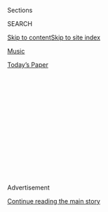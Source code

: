 <div id="app">

<div>

<div>

<div>

<div class="NYTAppHideMasthead css-1q2w90k e1suatyy0">

<div class="section css-ui9rw0 e1suatyy2">

<div class="css-eph4ug er09x8g0">

<div class="css-6n7j50">

</div>

<span class="css-1dv1kvn">Sections</span>

<div class="css-10488qs">

<span class="css-1dv1kvn">SEARCH</span>

</div>

[Skip to content](#site-content)[Skip to site
index](#site-index)

</div>

<div id="masthead-section-label" class="css-1wr3we4 eaxe0e00">

[Music](https://www.nytimes.com/section/arts/music)

</div>

<div class="css-10698na e1huz5gh0">

</div>

</div>

<div id="masthead-bar-one" class="section hasLinks css-15hmgas e1csuq9d3">

<div class="css-uqyvli e1csuq9d0">

</div>

<div class="css-1uqjmks e1csuq9d1">

</div>

<div class="css-9e9ivx">

[](https://myaccount.nytimes.com/auth/login?response_type=cookie&client_id=vi)

</div>

<div class="css-1bvtpon e1csuq9d2">

[Today’s
Paper](https://www.nytimes.com/section/todayspaper)

</div>

</div>

</div>

</div>

<div data-aria-hidden="false">

<div id="site-content" data-role="main">

<div>

<div class="css-1aor85t" style="opacity:0.000000001;z-index:-1;visibility:hidden">

<div class="css-1hqnpie">

<div class="css-epjblv">

<span class="css-17xtcya">[Music](/section/arts/music)</span><span class="css-x15j1o">|</span><span class="css-fwqvlz">Beyoncé’s
‘Black Is King’: Let’s
Discuss</span>

</div>

<div class="css-k008qs">

<div class="css-1iwv8en">

<span class="css-18z7m18"></span>

<div>

</div>

</div>

<span class="css-1n6z4y">https://nyti.ms/30gppf3</span>

<div class="css-1705lsu">

<div class="css-4xjgmj">

<div class="css-4skfbu" data-role="toolbar" data-aria-label="Social Media Share buttons, Save button, and Comments Panel with current comment count" data-testid="share-tools">

  - 
  - 
  - 
  - 
    
    <div class="css-6n7j50">
    
    </div>

  - 
  - 

</div>

</div>

</div>

</div>

</div>

</div>

<div id="NYT_TOP_BANNER_REGION" class="css-13pd83m">

</div>

<div id="top-wrapper" class="css-1sy8kpn">

<div id="top-slug" class="css-l9onyx">

Advertisement

</div>

[Continue reading the main
story](#after-top)

<div class="ad top-wrapper" style="text-align:center;height:100%;display:block;min-height:250px">

<div id="top" class="place-ad" data-position="top" data-size-key="top">

</div>

</div>

<div id="after-top">

</div>

</div>

<div>

<div id="sponsor-wrapper" class="css-1hyfx7x">

<div id="sponsor-slug" class="css-19vbshk">

Supported by

</div>

[Continue reading the main
story](#after-sponsor)

<div id="sponsor" class="ad sponsor-wrapper" style="text-align:center;height:100%;display:block">

</div>

<div id="after-sponsor">

</div>

</div>

<div class="css-186x18t">

</div>

<div class="css-1vkm6nb ehdk2mb0">

# Beyoncé’s ‘Black Is King’: Let’s Discuss

</div>

Six critics on the visual album rooted in her “Lion King”-inspired
record “The Gift,” a grand statement of African-diaspora pride and
creative power.

<div class="css-79elbk" data-testid="photoviewer-wrapper">

<div class="css-z3e15g" data-testid="photoviewer-wrapper-hidden">

</div>

<div class="css-1a48zt4 ehw59r15" data-testid="photoviewer-children">

![<span class="css-16f3y1r e13ogyst0" data-aria-hidden="true">Beyoncé’s
“Black Is King,” a visual album consisting of songs from “The Lion
King: The Gift,” teamed the pop superstar with directors, choreographers
and fashion
designers.</span><span class="css-cnj6d5 e1z0qqy90" itemprop="copyrightHolder"><span class="css-1ly73wi e1tej78p0">Credit...</span><span><span>Null/Parkwood
Entertainment and Disney+, via Associated
Press</span></span></span>](https://static01.nyt.com/images/2020/08/03/arts/31beyonce3/merlin_175164408_4f5428a4-812f-4564-9e16-e2662dbd625c-articleLarge.jpg?quality=75&auto=webp&disable=upscale)

</div>

</div>

<div class="css-18e8msd">

<div class="css-vp77d3 epjyd6m0">

<div class="css-1baulvz">

By [<span class="css-1baulvz" itemprop="name">Jason
Farago</span>](https://www.nytimes.com/by/jason-farago),
[<span class="css-1baulvz" itemprop="name">Vanessa
Friedman</span>](https://www.nytimes.com/by/vanessa-friedman),
[<span class="css-1baulvz" itemprop="name">Gia
Kourlas</span>](https://www.nytimes.com/by/gia-kourlas),
[<span class="css-1baulvz" itemprop="name">Wesley
Morris</span>](https://www.nytimes.com/by/wesley-morris),
[<span class="css-1baulvz" itemprop="name">Jon
Pareles</span>](https://www.nytimes.com/by/jon-pareles) and
[<span class="css-1baulvz last-byline" itemprop="name">Salamishah
Tillet</span>](https://www.nytimes.com/by/salamishah-tillet)

</div>

</div>

  - 
    
    <div class="css-ld3wwf e16638kd2">
    
    Published July 31, 2020Updated Aug. 3,
    2020
    
    </div>

  - 
    
    <div class="css-4xjgmj">
    
    <div class="css-pvvomx" data-role="toolbar" data-aria-label="Social Media Share buttons, Save button, and Comments Panel with current comment count" data-testid="share-tools">
    
      - 
      - 
      - 
      - 
        
        <div class="css-6n7j50">
        
        </div>
    
      - 
      - 
    
    </div>
    
    </div>

</div>

</div>

<div class="section meteredContent css-1r7ky0e" name="articleBody" itemprop="articleBody">

<div class="css-1fanzo5 StoryBodyCompanionColumn">

<div class="css-53u6y8">

When Beyoncé took a speaking role as Nala — the eventual queen — in the
2019 remake of [“The Lion
King,”](https://www.nytimes.com/2019/07/11/movies/the-lion-king-review.html)
she decided to delve beyond Disney’s Hollywood version of Africa. She
added a new, gospel-charged song,
[“Spirit,”](https://www.nytimes.com/2019/07/12/arts/music/playlist-beyonce-billie-eilish-justin-bieber-ed-sheeran.html)
to the film’s soundtrack, and gathered an international coalition,
featuring up-and-coming African songwriters and producers, to join her
on a full-length album, [“The Lion King: The
Gift.”](https://www.nytimes.com/2019/07/24/arts/music/beyonce-the-lion-king-the-gift-review.html)
Now she has turned songs from the album into a film of her own, working
with various directors as she did on her visual albums
[“Beyoncé”](https://www.nytimes.com/2013/12/14/arts/music/beyonces-new-album-is-steamy-and-sleek.html)
and
[“Lemonade.”](https://www.nytimes.com/2016/04/25/arts/music/beyonce-lemonade.html)
Here, critics for The New York Times discuss the imagery and
implications of “Black Is King.”

</div>

</div>

<div>

</div>

<div class="css-1fanzo5 StoryBodyCompanionColumn">

<div class="css-53u6y8">

## Wesley Morris, critic at large

Let’s take a moment, shall we, to appreciate that beauty will make you
tolerate anything, including waking up at the crack of dawn to behold
it. Very little compares to the rising sun. Often not much tops Beyoncé
and the extremes sometimes required to experience her (canceling an
evening, dropping everything, getting filthy at Coachella). “Black Is
King” is rather humane. You simply drag yourself from bed, head to
Disney+, and the beauty begins.

Well past the halfway point, Beyoncé is just facing Kelly Rowland,
serenading her, *beaming* at her. The sincerity is so intense, Rowland
has to avert her eyes. She’s girlishly overcome. The sunrise is too
much. Not for me. Most of this film ripples with that kind of love — of
people, of bodies, of the elements, of self, of stuff. (Someone involved
really loved the death car from the great “[Holy
Motors](https://sgtr.files.wordpress.com/2013/01/holy-motors2.png)”; a
tricked-out homage rides here, too.)

</div>

</div>

<div class="css-1fanzo5 StoryBodyCompanionColumn">

<div class="css-53u6y8">

My usual qualm with the Beyoncé visual experience applies to this one:
The people who’ve edited it don’t allow us to savor a single shot for
longer than a few seconds. It adheres to ancient music-video ideas of
chaos, incoherence and looks. Steadiness was part of the thrill of her
[at
Coachella](https://www.nytimes.com/2018/04/15/arts/music/beyonce-coachella-review.html).
The stagecraft transfixed the cameras; the editing deferred to motion.
What if the songs here were wedded to full-blown set pieces, in addition
to kaleidoscopic exuberance? That, I suppose, would make the project a
musical. And that’s not what this wants to be. But I’m greedy. When I
see a handful of dancers and Beyoncé awash in so much whiteness that all
the other color comes from skin and flowers, I just want five minutes of
that.

</div>

</div>

<div class="css-79elbk" data-testid="photoviewer-wrapper">

<div class="css-z3e15g" data-testid="photoviewer-wrapper-hidden">

</div>

<div class="css-1a48zt4 ehw59r15" data-testid="photoviewer-children">

![<span class="css-16f3y1r e13ogyst0" data-aria-hidden="true">Beyoncé is
presented as a panoply of archetypes — mother, boss, clubgoer, biker,
queen — with an apparently infinite
wardrobe.</span><span class="css-cnj6d5 e1z0qqy90" itemprop="copyrightHolder"><span class="css-1ly73wi e1tej78p0">Credit...</span><span>Null/Parkwood
Entertainment and Disney +, via Associated
Press</span></span>](https://static01.nyt.com/images/2020/07/31/arts/31beyonce5/merlin_175156821_2195e97c-2e77-4f45-8b1f-772502b5b4dc-articleLarge.jpg?quality=75&auto=webp&disable=upscale)

</div>

</div>

<div class="css-1fanzo5 StoryBodyCompanionColumn">

<div class="css-53u6y8">

Tableaux do exist here, minced as they are. (That brown-on-white passage
is from “Nile.”) The strongest come during “My Power,” and “Mood 4 Eva.”
The latter finds itself on somebody’s estate and features the
Knowles-Carters a-floss and a-flex. There’s a real Baz Luhrmann zaniness
working here, from the synchronized, [Esther Williams pool
party](https://www.youtube.com/watch?v=gsp-LE_agns) (everybody
side-dives in except our star) to the manic instant grins that Beyoncé,
the movie’s wee boy-prince and her mother, Tina Knowles-Lawson, flash.
You could sense that those were good afternoons for everybody. It hits
the spot.

“Beyoncé” and “Lemonade” were triple-impact shocks (new music, new
images, new ideas). “Black Is King” extends more than innovates. It’s
playing. Beauty is a reason this film exists. The interstitial language
that Beyoncé recites hails, just as it did in “Lemonade,” in part, from
the earthen [poetry of Warsan
Shire](https://www.poetryfoundation.org/poets/warsan-shire). “We were
beauty before they knew what beauty was” and “your skin is not only
dark” are two of the recital’s most exhilarating lines. They offer the
beauty of correction. They approach another of the film’s strengths:
rebuke — of, in its title and closing sequence, the gospel opportunism
in Kanye West’s film [“Jesus Is
King.”](https://www.nytimes.com/2019/10/27/arts/music/kanye-west-jesus-is-king-review.html)

</div>

</div>

<div class="css-1fanzo5 StoryBodyCompanionColumn">

<div class="css-53u6y8">

And, perhaps, of “The Lion King.” What else is this but a restoration of
flesh and blood to cartoon landscapes? There are references to [Julie
Dash](https://www.criterionchannel.com/daughters-of-the-dust) and [David
Hammons](https://www.google.com/search?q=African+American+Flag+david+hammons&client=safari&rls=en&sxsrf=ALeKk03IfUCPOgFtGYIYz_4RbNgFsPggpw:1596203835640&source=lnms&tbm=isch&sa=X&ved=2ahUKEwiX2PLU0vfqAhVsRN8KHVcvAb4Q_AUoAnoECBgQBA&biw=1694&bih=957#imgrc=xTZg8oh2K3EHwM)
and appearances by the musician [Moonchild
Sanelly](https://www.youtube.com/watch?v=9RBsGd3eXBw), the model [Adut
Akech](https://www.instagram.com/adutakech/?hl=en) and the dancehall
star [Shatta Wale](https://en.wikipedia.org/wiki/Shatta_Wale): a
motherland connection. Many a notable Black American has managed
amazement in Africa: Malcolm X, James Brown and Muhammad Ali, Nina
Simone, her ashes. Beyoncé’s trip feels like a search for confirmation:
a living myth roving terrain where myths were made.

</div>

</div>

<div>

</div>

<div class="css-1fanzo5 StoryBodyCompanionColumn">

<div class="css-53u6y8">

## Jon Pareles, chief pop critic

“The Lion King: The Gift,” Beyoncé’s companion album to the “Lion King”
soundtrack, was a [grand statement of African-diaspora
unity](https://www.nytimes.com/2019/07/24/arts/music/beyonce-the-lion-king-the-gift-review.html),
pride and creative power. It presented modern African voices and
contemporary African sounds — among the most kinetic productions in pop
— not as exotic guests of their American collaborators, but as equals
reinforcing each other, an international brotherhood and sisterhood.

“Black Is King,” Beyoncé’s visual album built on that album’s songs,
goes even further. The deluxe version of “The Lion King: The Gift” only
slightly extends the original album; its major addition is two versions
(one with marching band-style horns) of [“Black
Parade,”](https://www.nytimes.com/2020/06/26/arts/music/playlist-beyonce-prince.html)
a song that addresses current Black Lives Matter protests and much more.
The deluxe version also, mercifully, eliminates the original album’s
snippets of “Lion King” dialogue.

There’s still some “Lion King” material in the “Black Is King” visual
album to detail some of its messages, along with bits of lectures that
equate kingship with responsible manhood. Beyoncé also recites Warsan
Shire’s poetry to insist on Africa’s ancestral legacies and the glories
of Black beauty. Other transitions use African traditional music from
Smithsonian Folkways recordings, tacitly suggesting the continuity of
old and new. And now and then, there are glimpses within the music, like
a magnificent, purple-suited choir joining Beyoncé to sing “Spirit” a
cappella.

</div>

</div>

<div class="css-79elbk" data-testid="photoviewer-wrapper">

<div class="css-z3e15g" data-testid="photoviewer-wrapper-hidden">

</div>

<div class="css-1a48zt4 ehw59r15" data-testid="photoviewer-children">

<div class="css-1xdhyk6 erfvjey0">

<span class="css-1ly73wi e1tej78p0">Image</span>

<div class="css-zjzyr8">

<div data-testid="lazyimage-container" style="height:257.77777777777777px">

</div>

</div>

</div>

<span class="css-16f3y1r e13ogyst0" data-aria-hidden="true">The fashion
in “Black Is King” spans the famous and the little-known, as well as the
globe.</span><span class="css-cnj6d5 e1z0qqy90" itemprop="copyrightHolder"><span class="css-1ly73wi e1tej78p0">Credit...</span><span>Andrew
White/Parkwood Entertainment via Disney+, via Associated
Press</span></span>

</div>

</div>

<div class="css-1fanzo5 StoryBodyCompanionColumn">

<div class="css-53u6y8">

Beyoncé is unquestionably the star of “Black Is King.” She’s presented
as a panoply of archetypes — mother, boss, clubgoer, biker, queen — with
an apparently infinite wardrobe that draws on ancient African
iconography alongside extravagant haute couture. She places herself in
glorious open landscapes, a mansion, a gritty warehouse and a
leopard-patterned Rolls-Royce.

</div>

</div>

<div class="css-1fanzo5 StoryBodyCompanionColumn">

<div class="css-53u6y8">

But she shares the screen with African and Black American faces:
dancers, tribal elders, city hustlers, judges in wigs and robes,
hoop-skirted debutantes and their beaus. And she willingly lets herself
be upstaged by African collaborators whose faces her American fans may
not yet have seen, like Busiswa from South Africa, Salatiel from
Cameroon and Yemi Alade and<span class="css-8l6xbc evw5hdy0"> </span>Mr
Eazi from Nigeria. It puts her pan-African solidarity incontrovertibly
onscreen.

## Vanessa Friedman, fashion director and chief fashion critic

To describe the amount of fashion on display in “Black Is King” as an
“extravaganza” or a “feast” or any of the other words used generally
to convey exciting haute-runway content doesn’t even begin to come close
to the reality of the production. “Overwhelming” might be more like it.
Beyoncé contains multitudes when it comes to artistic collaboration, and
when it comes to designers, too. They span the famous and the
little-known, as well as the globe.

An incomplete list of brands represented, for example, would include
Valentino couture (cheetah-print bodysuit); Erdem (rose-festooned giant
flounce tea dress); Burberry (cowhide cow print); Thierry Mugler
(rainbow printed jersey draped minidress); Molly Goddard (explosive
fuchsia tulle confection); and Marine Serre (moon-print bodysuit). Also
newish names such as the London-based [Michaela
Stark](https://www.instagram.com/p/CDTR8fsA1Y_/) (denim corset and
puddling jeans), the Ivory Coast-based Loza Maléombho (graphic print
gold-buttoned jacket) and the Tel Aviv-based Alon Livné (white crocheted
gown). Also — well. You get the idea.

There’s not even one look per song; more like dozens. Especially when
you include the dancers and special guests like Naomi Campbell and Adut
Akech. I started taking notes and then gave up and just abandoned myself
to the visual excess.

</div>

</div>

<div class="css-cfo9c3">

</div>

<div class="css-1fanzo5 StoryBodyCompanionColumn">

<div class="css-53u6y8">

It’s dazzling, but also carefully calculated. Because what so much
muchness means is that no single designer ever reaches critical mass;
blink and you miss them as one more lavish creation strobes into the
next. All of them exist to serve the vision of one woman; to elevate the
imagery of Beyoncé, rather than their own.

</div>

</div>

<div class="css-1fanzo5 StoryBodyCompanionColumn">

<div class="css-53u6y8">

As a result you are left with fleeting impressions rather than the
remembrance of any specific garment past: the tropes of majesty, Africa,
the natural world, the power shoulder, and the goddess, stretching from
the Nile to Versailles to Vegas.

They tap into our aesthetic memory archive via jewel tones, billowing
robes, drapes of diamanté and pearls. Via taffeta, silk and tulle;
fringe and cleavage and animal print. Via piles of accessories:
rhinestone sunglasses and gleaming, wearable circles of life.

Sorry, bangles and hoop
earrings.

</div>

</div>

<div class="css-79elbk" data-testid="photoviewer-wrapper">

<div class="css-z3e15g" data-testid="photoviewer-wrapper-hidden">

</div>

<div class="css-1a48zt4 ehw59r15" data-testid="photoviewer-children">

<div class="css-1xdhyk6 erfvjey0">

<span class="css-1ly73wi e1tej78p0">Image</span>

<div class="css-zjzyr8">

<div data-testid="lazyimage-container" style="height:580px">

</div>

</div>

</div>

<span class="css-cnj6d5 e1z0qqy90" itemprop="copyrightHolder"><span class="css-1ly73wi e1tej78p0">Credit...</span><span>Andrew
White/Parkwood Entertainment and Disney+, via Associated
Press</span></span>

</div>

</div>

<div class="css-1fanzo5 StoryBodyCompanionColumn">

<div class="css-53u6y8">

It’s a highly effective strategy in a world where artists tend to link
up with a single brand to define and redefine their public styles
(Ariana Grande and Versace; [Elton John and
Gucci)](https://www.nytimes.com/2018/09/07/style/elton-john-farewell-tour-wardrobe-gucci.html),
and one Beyoncé has been [honing over the last
decade](https://www.nytimes.com/2016/04/26/fashion/fashion-beyonce-lemonade.html).
She spreads her beneficence and beauty around, which has the effect of
both reinforcing her position as the ultimate cultural tastemaker and
rendering her subjects abjectly grateful for her patronage.

It also serves to concentrate all the power in her own hands, making the
garments into tools to reinforce her message. Or part of it, anyway.

What the clothes in “Black Is King” do not do, though, unlike the rest
of the film, is reimagine or reclaim the narrative of fashion as written
by Black designers; many of the brands involved are run by white
creatives. Perhaps it’s because the movie was made before George Floyd’s
death transformed the summer, but in her [Instagram
statement](https://www.instagram.com/p/CCAMxfrHjAL/) on the work,
Beyoncé has directly connected the film to the moment. Which makes the
fashion credits, fabulous as they are, seem like the rare oversight on
her part and that of her stylist and costume designer, Zerina Akers.

</div>

</div>

<div class="css-1fanzo5 StoryBodyCompanionColumn">

<div class="css-53u6y8">

Perhaps that’s unfair; she does, after all, amalgamate them into a world
of her own making. But while Black may be king, this project and all its
trappings position its auteur, as the voice-over says in the film, as
the “divine archetype.” In that context, she raised the stakes herself.

## Salamishah Tillet, contributing critic

A little over an hour into “Black Is King,” Beyoncé, with tears in her
eyes, places a baby boy, wrapped in a blanket, up a river inside a reed
basket. Unlike the mélange of sounds — Afropop, dancehall, hip-hop, and
soul — that I’d heard up to this point, the accompanying ballad,
“Otherside” was such a sonic break from the high-tempo energy that I
paused the stream several times. I was moved by this scene of maternal
sacrifice, for even though I knew the plot of “The Lion King,” I found
myself hoping that this baby would survive the currents of the rushing
river.

This is because that baby was never just a baby, and this story was
never really simply the human version of Simba’s journey into manhood,
much less kingship. On the surface, this river bed scene is an update of
that Old Testament story in which Jochebed, the mother of Moses, placed
him in the Nile River to protect him from being killed. But, the waters
here also invoke the Middle Passage, with each ripple break recalling
the fateful journey in which New World slavery, and America itself, was
born.

Moses has always loomed large among African-Americans seeking freedom.
It is why Harriet Tubman sang the spiritual “Go Down, Moses” as a code
to identify herself to those enslaved people who wanted to go with her
to the Promised Land. And while “Black Is King” shares those
19th-century aspirations of equality and Black dignity, it, in our age
of Black Lives Matter, knows it has to resort to mythmaking since racial
justice remains as firm as the shifting sands that backdrop so much of
this visual
album.

</div>

</div>

<div class="css-79elbk" data-testid="photoviewer-wrapper">

<div class="css-z3e15g" data-testid="photoviewer-wrapper-hidden">

</div>

<div class="css-1a48zt4 ehw59r15" data-testid="photoviewer-children">

<div class="css-1xdhyk6 erfvjey0">

<span class="css-1ly73wi e1tej78p0">Image</span>

<div class="css-zjzyr8">

<div data-testid="lazyimage-container" style="height:257.77777777777777px">

</div>

</div>

</div>

<span class="css-16f3y1r e13ogyst0" data-aria-hidden="true">Moses has
always loomed large among African-Americans seeking freedom.
</span><span class="css-cnj6d5 e1z0qqy90" itemprop="copyrightHolder"><span class="css-1ly73wi e1tej78p0">Credit...</span><span>Robin
Harper/Parkwood Entertainment and Disney +, via Associated
Press</span></span>

</div>

</div>

<div class="css-1fanzo5 StoryBodyCompanionColumn">

<div class="css-53u6y8">

A few years before he sailed from Brooklyn for West Africa in 1923, the
young African-American writer Langston Hughes penned “The Negro Speaks
of Rivers,” an 11-line poem that traverses the Euphrates, the Nile and
the Mississippi River, and ends up in New Orleans. And Beyoncé would one
day feature that city in “Lemonade,” her film from 2016.

</div>

</div>

<div class="css-1fanzo5 StoryBodyCompanionColumn">

<div class="css-53u6y8">

Much will be debated about whether “Black Is King” is an
African-American fantasy of Africa, or a homage to those contemporary
artists from Nigeria, Ghana, South Africa, Cameroon and Mali with whom
she collaborated, or whether the “other side” is the New World or a
prodigal return of the descendants of the enslaved to the Old World. I
saw her rivers, like Hughes’s, as somewhere in between. Ancient. Dusky.
But also decidedly modern, and fuchsia, teal and gold. An in-between
space that is the hyphen, and the Diaspora, one that Black people have
had to continually create as resistance, and community. As Beyoncé says
in one scene, “This is how we journey — far — and can still find
something like home.”

## Jason Farago, art critic

It’s been a long road for me and Beyoncé: We’re now 20 years from the
day I leeched “Bills, Bills, Bills” from Napster. But this new film is
the kitschiest thing she’s done in a while, and in “Black Is King” her
evident passion for African art keeps getting drowned in an ocean of
melodrama.

Ms. Knowles-Carter, and even more her husband, often showcase
contemporary art in their videos as markers of their cultural and
economic clout, and in the sequence devoted to “Mood 4 Eva,” a
Jay-and-Bey duet with samples from the great Malian diva Oumou Sangaré,
the walls of a hacienda are hung with a large portrait of Black models
by the American artist Derrick Adams, and another in the manner of the
British painter Lynette Yiadom-Boakye. I caught multiple direct
quotations of the French fashion photographer Jean-Paul Goude — most
overtly his cover art for [Grace Jones’s “Island
Life,”](https://www.discogs.com/Grace-Jones-Island-Life/master/45107)
remade by multiple dancers here in the film’s best sequence, for the
gqom banger “My Power.”

</div>

</div>

<div>

</div>

<div class="css-1fanzo5 StoryBodyCompanionColumn">

<div class="css-53u6y8">

Other sequences seem to channel (to be generous) or crib (to be less so)
the work of contemporary African artists. The Ethiopian photographer
[Aïda
Muluneh](https://www.theatlantic.com/magazine/archive/2019/06/aida-muluneh-the-world-is-9/588061/)
is a clear influence on several tableaux of African models posing in
bright colors with painted faces. The film’s recurrent character of a
topless, green-painted dancer seems to be borrowed from the Nigerian
artist Jelili Atiku, whose 2018 procession “[Festival of the
Earth](http://m12.manifesta.org/festino-della-terra-alaraagbo-xiii-2018/)”
brought performers slicked with green to the streets of Sicily. The
cinematography, throughout, is of a notably lower standard than the
careful lensing of her self-titled visual album and, especially,
“Lemonade.” The beachfront posing in “Bigger,” the opening number,
feels uncannily like a perfume ad.

Traditional African art, or imitations of it, gets screen time too.
Backup dancers in “Find Your Way Back” sport [kanaga masks topped with
crossbars](https://www.metmuseum.org/art/collection/search/315061), worn
by the Dogon people of Mali; “Ja Ara E” features a spirit in a full-body
raffia costume, familiar from Mende masquerades. And there’s a knowing
flash of a catalog of Yoruba masks and sculpture by Robert Farris
Thompson, the influential historian of West African art.

</div>

</div>

<div class="css-1fanzo5 StoryBodyCompanionColumn">

<div class="css-53u6y8">

Late in “Black Is King” comes a maudlin apotheosis: The Simba stand-in,
sporting a leopard-print dinner jacket, arises to heaven inside
Johannesburg’s apartheid-era Ponte Tower. It’s a sequence stripped of
history, and confirms that we are nowhere near any contemporary African
city; we are in a cartoon fairyland, still rooted in source material
appropriate, per Disney, for children 6 years and older. At least, then,
there is Beyoncé’s endless string of citations, a rope ladder for those
fans of hers ready to graduate into artistic adulthood.

## Gia Kourlas, dance critic

The choreographic feat of “Black Is King” isn’t in its flashes of
dancing, exuberant as they are. Those fleeting infusions of footwork and
swirling arms leave behind rich afterimages, but what drives this lavish
visual spectacle is its rush of bodies and how the whole thing moves:
from swift changes of scenery, which are frequent yet never frenzied, to
boldly spare moments of stillness.

One seemingly quiet moment that made me gasp? An overhead shot during
“Brown Skin Girl,” in which dancers playing debutantes etch a diagonal
line across the screen. The angle gives their voluminous ball gowns the
look of tutus and turns their white gloves into wings as they slowly
arch back. Opening their arms, they are transformed into beautiful Black
swans.

Later in the number, they return, reaching their gloved hands into the
center of a circle. “Keep dancing/They can’t control you,” Beyoncé
sings. It’s simply put, yet so empowering.

In this celebration of the Black body, there is music worthy of a
thousand dances (and, judging by the credits, 11 choreographers). In
“Already” (performed by Beyoncé, Shatta Wale and Major Lazer), we see
the body on a pedestal, with sculptural moments that range from emphatic
to dreamy as women stand on wooden crates. Like Beyoncé, they wear
unitards that make it seem as if their bodies are covered in scales;
finding a hypnotic groove, they shift their weight from side to side
with elbows as bent as their
knees.

</div>

</div>

<div class="css-79elbk" data-testid="photoviewer-wrapper">

<div class="css-z3e15g" data-testid="photoviewer-wrapper-hidden">

</div>

<div class="css-1a48zt4 ehw59r15" data-testid="photoviewer-children">

<div class="css-1xdhyk6 erfvjey0">

<span class="css-1ly73wi e1tej78p0">Image</span>

<div class="css-zjzyr8">

<div data-testid="lazyimage-container" style="height:256.4888888888889px">

</div>

</div>

</div>

<span class="css-16f3y1r e13ogyst0" data-aria-hidden="true">Beyoncé’s
dancing is luminous throughout “Black Is
King.”</span><span class="css-cnj6d5 e1z0qqy90" itemprop="copyrightHolder"><span class="css-1ly73wi e1tej78p0">Credit...</span><span>Null/Parkwood
Entertainment via Disney +, via Associated Press</span></span>

</div>

</div>

<div class="css-1fanzo5 StoryBodyCompanionColumn">

<div class="css-53u6y8">

They also pause in arresting, stationary balancing poses, whether
kneeling or with a leg extended high to the side; when Beyoncé bends
backward, the others wrap around her body like a pile of tangled snakes.
In another scene, dancers from the DWP Academy in Ghana perform a
driving unison line dance with the intense, passionate [Dancegod
Lloyd](https://www.instagram.com/p/CDTRa6wByKt/) front and center. It
points to the mix of African and American that Beyoncé seems intent on
getting right.

But she also looks at her own history. In the fantastic and fantastical
“Mood 4 Eva,” she and Jay-Z stand before a painting, just like they
did in their [video for
“Apes\*\*t,”](https://www.youtube.com/watch?v=kbMqWXnpXcA)set [at
the
Louvre](https://www.nytimes.com/2018/06/17/arts/design/louvre-jay-z-beyonce-video.html);
here, instead of the Mona Lisa it’s a rendering of Beyoncé in Madonna
and Child. Within the song’s scene is another clever twist: a Busby
Berkeley-inspired synchronized swimming number led by Black bodies. In
that underwater dance, they slip sideways into the water like jewels. Of
course, Beyoncé rises from the center — the most powerful body of all.

Her dancing is luminous throughout “Black Is King.” I love the contrast
of how peaceful she remains as her hands perform a dazzling dance with
one wrist flitting over the other in “Find Your Way Back” and how,
seconds later, her body follows, bowing and rippling to the sweeping
rhythm. In the majestic “My Power,” she pushes with force yet not
without freedom. She never holds back, but this time it’s different:
It’s as if she’s trying to move beyond her body, and that brings a
line from Childish Gambino’s bridge in “Mood” to life. She dances with
ancestors in her step.

</div>

</div>

</div>

<div>

</div>

<div>

</div>

<div>

</div>

<div>

<div id="bottom-wrapper" class="css-1ede5it">

<div id="bottom-slug" class="css-l9onyx">

Advertisement

</div>

[Continue reading the main
story](#after-bottom)

<div id="bottom" class="ad bottom-wrapper" style="text-align:center;height:100%;display:block;min-height:90px">

</div>

<div id="after-bottom">

</div>

</div>

</div>

</div>

</div>

## Site Index

<div>

</div>

## Site Information Navigation

  - [© <span>2020</span> <span>The New York Times
    Company</span>](https://help.nytimes.com/hc/en-us/articles/115014792127-Copyright-notice)

<!-- end list -->

  - [NYTCo](https://www.nytco.com/)
  - [Contact
    Us](https://help.nytimes.com/hc/en-us/articles/115015385887-Contact-Us)
  - [Work with us](https://www.nytco.com/careers/)
  - [Advertise](https://nytmediakit.com/)
  - [T Brand Studio](http://www.tbrandstudio.com/)
  - [Your Ad
    Choices](https://www.nytimes.com/privacy/cookie-policy#how-do-i-manage-trackers)
  - [Privacy](https://www.nytimes.com/privacy)
  - [Terms of
    Service](https://help.nytimes.com/hc/en-us/articles/115014893428-Terms-of-service)
  - [Terms of
    Sale](https://help.nytimes.com/hc/en-us/articles/115014893968-Terms-of-sale)
  - [Site
    Map](https://spiderbites.nytimes.com)
  - [Help](https://help.nytimes.com/hc/en-us)
  - [Subscriptions](https://www.nytimes.com/subscription?campaignId=37WXW)

</div>

</div>

</div>

</div>
